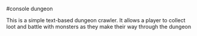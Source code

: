 #console dungeon

This is a simple text-based dungeon crawler. It allows a player to collect loot and battle with monsters as they make their way through the dungeon
